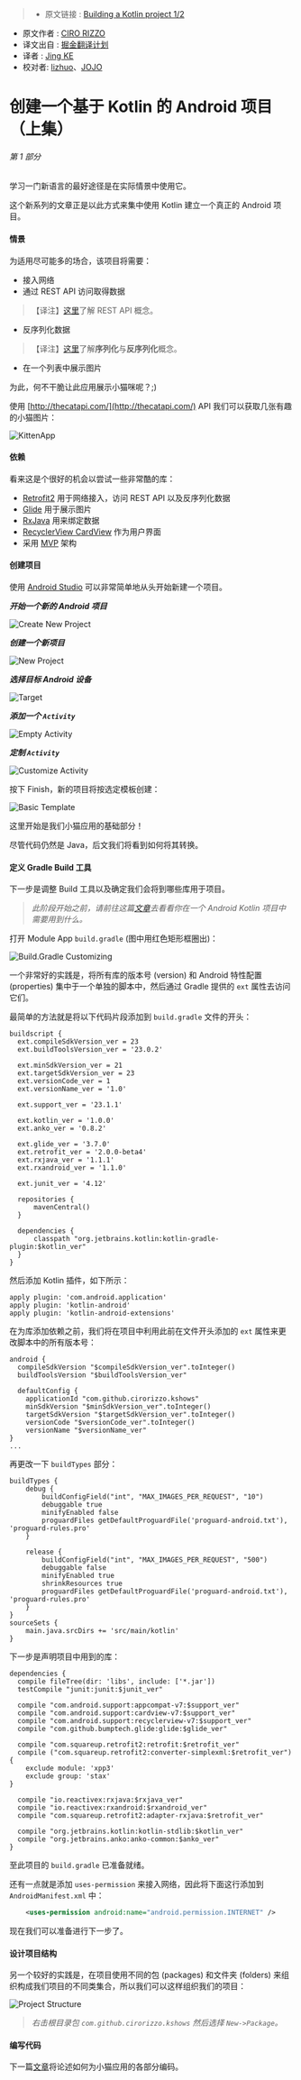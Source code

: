 > * 原文链接 : [Building a Kotlin project 1/2](http://cirorizzo.net/2016/03/04/building-a-kotlin-project/)
* 原文作者 : [CIRO RIZZO](https://github.com/cirorizzo)
* 译文出自 : [掘金翻译计划](https://github.com/xitu/gold-miner)
* 译者 : [Jing KE](https://github.com/jingkecn)
* 校对者: [lizhuo](https://github.com/huanglizhuo)、[JOJO](https://github.com/Sausure)

# 创建一个基于 Kotlin 的 Android 项目（上集）

###### _第 1 部分_

学习一门新语言的最好途径是在实际情景中使用它。
  
这个新系列的文章正是以此方式来集中使用 Kotlin 建立一个真正的 Android 项目。

#### 情景

为适用尽可能多的场合，该项目将需要：

*   接入网络
*   通过 REST API 访问取得数据
>   【译注】[这里](https://zh.wikipedia.org/wiki/REST)了解 REST API 概念。
*   反序列化数据
>   【译注】[这里](https://zh.wikipedia.org/wiki/%E5%BA%8F%E5%88%97%E5%8C%96)了解**序列化**与**反序列化**概念。
*   在一个列表中展示图片

为此，何不干脆让此应用展示小猫咪呢？;)  

使用 [http://thecatapi.com/](http://thecatapi.com/) API 我们可以获取几张有趣的小猫图片：

![KittenApp](http://cirorizzo.net/content/images/2016/03/xkittenApp.png.pagespeed.ic.ulo4yWl6Cg.png)

#### 依赖

看来这是个很好的机会以尝试一些非常酷的库：

*   [Retrofit2](http://square.github.io/retrofit/) 用于网络接入，访问 REST API 以及反序列化数据
*   [Glide](https://github.com/bumptech/glide) 用于展示图片
*   [RxJava](https://github.com/ReactiveX/RxJava) 用来绑定数据
*   [RecyclerView CardView](http://developer.android.com/training/material/lists-cards.html) 作为用户界面
*   采用 [MVP](https://en.wikipedia.org/wiki/Model%E2%80%93view%E2%80%93presenter) 架构

#### 创建项目

使用 [Android Studio](http://developer.android.com/sdk/index.html) 可以非常简单地从头开始新建一个项目。

**_开始一个新的 Android 项目_**

![Create New Project](http://cirorizzo.net/content/images/2016/03/xAndroidStudio_NewProject.png.pagespeed.ic.7fDR0qSTJd.png)

**_创建一个新项目_**

![New Project](http://cirorizzo.net/content/images/2016/03/xAndroidStudio_NewProject_Create_NEW-1.png.pagespeed.ic.rtJ-FIVYiG.png)

**_选择目标 Android 设备_**

![Target](http://cirorizzo.net/content/images/2016/03/xAndroidStudio_NewProject_Target.png.pagespeed.ic.bXlb6fWH62.png)

**_添加一个 `Activity`_**

![Empty Activity](http://cirorizzo.net/content/images/2016/03/xAndroidStudio_NewProject_Empty.png.pagespeed.ic.VYxIdhZ3Xk.png)

**_定制 `Activity`_**

![Customize Activity](http://cirorizzo.net/content/images/2016/03/xAndroidStudio_NewProject_Activity.png.pagespeed.ic.3g2X5Gs9Bn.png)

按下 Finish，新的项目将按选定模板创建：

![Basic Template](http://cirorizzo.net/content/images/2016/03/xAndroidStudio_Basic_Template.png.pagespeed.ic.3iX8nv51PP.png)

这里开始是我们小猫应用的基础部分！

尽管代码仍然是 Java，后文我们将看到如何将其转换。

#### 定义 Gradle Build 工具

下一步是调整 Build 工具以及确定我们会将到哪些库用于项目。

> _此阶段开始之前，请前往这篇[文章](http://www.cirorizzo.net/kotlin-code/)去看看你在一个 Android Kotlin 项目中需要用到什么。_

打开 Module App `build.gradle` (图中用红色矩形框圈出)：

![Build.Gradle Customizing](http://cirorizzo.net/content/images/2016/03/xAndroidStudio_Basic_Gradle_High.png.pagespeed.ic.0SHrJn4YZc.png)

一个非常好的实践是，将所有库的版本号 (version) 和 Android 特性配置 (properties) 集中于一个单独的脚本中，然后通过 Gradle 提供的 `ext` 属性去访问它们。

最简单的方法就是将以下代码片段添加到 `build.gradle` 文件的开头：

    buildscript {
      ext.compileSdkVersion_ver = 23
      ext.buildToolsVersion_ver = '23.0.2'

      ext.minSdkVersion_ver = 21
      ext.targetSdkVersion_ver = 23
      ext.versionCode_ver = 1
      ext.versionName_ver = '1.0'

      ext.support_ver = '23.1.1'

      ext.kotlin_ver = '1.0.0'
      ext.anko_ver = '0.8.2'

      ext.glide_ver = '3.7.0'
      ext.retrofit_ver = '2.0.0-beta4'
      ext.rxjava_ver = '1.1.1'
      ext.rxandroid_ver = '1.1.0'

      ext.junit_ver = '4.12'

      repositories {
          mavenCentral()
      }

      dependencies {
          classpath "org.jetbrains.kotlin:kotlin-gradle-plugin:$kotlin_ver"
      }
    }

然后添加 Kotlin 插件，如下所示：

    apply plugin: 'com.android.application'
    apply plugin: 'kotlin-android'
    apply plugin: 'kotlin-android-extensions'

在为库添加依赖之前，我们将在项目中利用此前在文件开头添加的 `ext` 属性来更改脚本中的所有版本号：

    android {
      compileSdkVersion "$compileSdkVersion_ver".toInteger()
      buildToolsVersion "$buildToolsVersion_ver"

      defaultConfig {
        applicationId "com.github.cirorizzo.kshows"
        minSdkVersion "$minSdkVersion_ver".toInteger()
        targetSdkVersion "$targetSdkVersion_ver".toInteger()
        versionCode "$versionCode_ver".toInteger()
        versionName "$versionName_ver"
    }
    ...

再更改一下 `buildTypes` 部分：

    buildTypes {
        debug {
            buildConfigField("int", "MAX_IMAGES_PER_REQUEST", "10")
            debuggable true
            minifyEnabled false
            proguardFiles getDefaultProguardFile('proguard-android.txt'), 'proguard-rules.pro'
        }

        release {
            buildConfigField("int", "MAX_IMAGES_PER_REQUEST", "500")
            debuggable false
            minifyEnabled true
            shrinkResources true
            proguardFiles getDefaultProguardFile('proguard-android.txt'), 'proguard-rules.pro'
        }
    }
    sourceSets {
        main.java.srcDirs += 'src/main/kotlin'
    }

下一步是声明项目中用到的库：

    dependencies {
      compile fileTree(dir: 'libs', include: ['*.jar'])
      testCompile "junit:junit:$junit_ver"

      compile "com.android.support:appcompat-v7:$support_ver"
      compile "com.android.support:cardview-v7:$support_ver"
      compile "com.android.support:recyclerview-v7:$support_ver"
      compile "com.github.bumptech.glide:glide:$glide_ver"

      compile "com.squareup.retrofit2:retrofit:$retrofit_ver"
      compile ("com.squareup.retrofit2:converter-simplexml:$retrofit_ver") {
        exclude module: 'xpp3'
        exclude group: 'stax'
    }

      compile "io.reactivex:rxjava:$rxjava_ver"
      compile "io.reactivex:rxandroid:$rxandroid_ver"
      compile "com.squareup.retrofit2:adapter-rxjava:$retrofit_ver"

      compile "org.jetbrains.kotlin:kotlin-stdlib:$kotlin_ver"
      compile "org.jetbrains.anko:anko-common:$anko_ver"
    }

至此项目的 `build.gradle` 已准备就绪。

还有一点就是添加 `uses-permission` 来接入网络，因此将下面这行添加到 `AndroidManifest.xml` 中：

```xml
    <uses-permission android:name="android.permission.INTERNET" />
```

现在我们可以准备进行下一步了。

#### 设计项目结构

另一个较好的实践是，在项目使用不同的包 (packages) 和文件夹 (folders) 来组织构成我们项目的不同类集合，所以我们可以这样组织我们的项目：

![Project Structure](http://cirorizzo.net/content/images/2016/03/xProjectStructure.png.pagespeed.ic.pltXQ_UkqX.png)

> _右击根目录包 `com.github.cirorizzo.kshows` 然后选择 `New->Package`。_

#### 编写代码

下一篇[文章](http://www.cirorizzo.net/2016/03/04/building-a-kotlin-project-2/)将论述如何为小猫应用的各部分编码。

